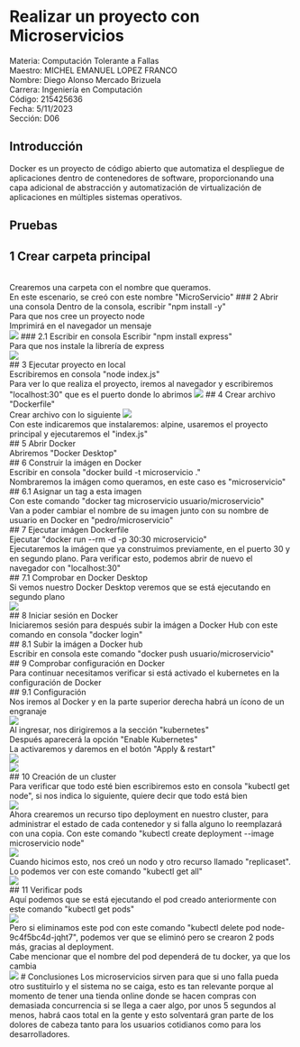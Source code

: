 # Realizar un proyecto con Microservicios
Materia: Computación Tolerante a Fallas<br>
Maestro: MICHEL EMANUEL LOPEZ FRANCO<br>
Nombre: Diego Alonso Mercado Brizuela<br>
Carrera: Ingeniería en Computación<br>
Código: 215425636<br>
Fecha: 5/11/2023<br>
Sección: D06<br>
## Introducción
Docker es un proyecto de código abierto que automatiza el despliegue de aplicaciones dentro de contenedores de software, proporcionando una capa adicional de abstracción y automatización de virtualización de aplicaciones en múltiples sistemas operativos.
## Pruebas
## 1 Crear carpeta principal
<br>
Crearemos una carpeta con el nombre que queramos.
<br>
En este escenario, se creó con este nombre "MicroServicio"
### 2 Abrir una consola
Dentro de la consola, escribir "npm install -y"
<br>
Para que nos cree un proyecto node
<br>
Imprimirá en el navegador un mensaje
<br>
<img src="https://github.com/Diego3207/MicroservicioDocker/blob/main/Evidencia4.png">
### 2.1 Escribir en consola
Escribir "npm install express"
<br>
Para que nos instale la librería de express
<br>
<img src="https://github.com/Diego3207/MicroservicioDocker/blob/main/Evidencia1.png">
<br>
## 3 Ejecutar proyecto en local
<br>
Escribiremos en consola "node index.js"
<br>
Para ver lo que realiza el proyecto, iremos al navegador y escribiremos "localhost:30" que es el puerto donde lo abrimos
<img src="https://github.com/Diego3207/MicroservicioDocker/blob/main/Evidencia2.png">
## 4 Crear archivo "Dockerfile"
<br>
Crear archivo con lo siguiente
<img src="https://github.com/Diego3207/MicroservicioDocker/blob/main/Evidencia3.png">
<br>
Con este indicaremos que instalaremos: alpine, usaremos el proyecto principal y ejecutaremos el "index.js"
<br>
## 5 Abrir Docker
<br>
Abriremos "Docker Desktop"
<br>
## 6 Construir la imágen en Docker
<br>
Escribir en consola "docker build -t microservicio ."
<br>
Nombraremos la imágen como queramos, en este caso es "microservicio"
<br>
## 6.1 Asignar un tag a esta imagen
<br>
Con este comando "docker tag microservicio usuario/microservicio"
<br>
Van a poder cambiar el nombre de su imagen junto con su nombre de usuario en Docker en "pedro/microservicio"
<br>
## 7 Ejecutar imágen Dockerfile
<br>
Ejecutar "docker run --rm -d -p 30:30 microservicio"
<br>
Ejecutaremos la imágen que ya construimos previamente, en el puerto 30 y en segundo plano. Para verificar esto, podemos abrir de nuevo el navegador con "localhost:30"
<br>
## 7.1 Comprobar en Docker Desktop
<br>
Si vemos nuestro Docker Desktop veremos que se está ejecutando en segundo plano
<br>
<img src="https://github.com/Diego3207/MicroservicioDocker/blob/main/Evidencia5.png">
<br>
## 8 Iniciar sesión en Docker
<br>
Iniciaremos sesión para después subir la imágen a Docker Hub con este comando en consola "docker login"
<br>
## 8.1 Subir la imágen a Docker hub
<br>
Escribir en consola este comando "docker push usuario/microservicio"
<br>
## 9 Comprobar configuración en Docker
<br>
Para continuar necesitamos verificar si está activado el kubernetes en la configuración de Docker
<br>
## 9.1 Configuración
<br>
Nos iremos al Docker y en la parte superior derecha habrá un ícono de un engranaje
<br>
<img src="https://github.com/Diego3207/MicroservicioDocker/blob/main/Evidencia6.png">
<br>
Al ingresar, nos dirigiremos a la sección "kubernetes"
<br>
Después aparecerá la opción "Enable Kubernetes"
<br>
La activaremos y daremos en el botón "Apply & restart"
<br>
<img src="https://github.com/Diego3207/MicroservicioDocker/blob/main/Evidencia7.png">
<br>
<img src="https://github.com/Diego3207/MicroservicioDocker/blob/main/Evidencia8.png">
<br>
## 10 Creación de un cluster
<br>
Para verificar que todo esté bien escribiremos esto en consola "kubectl get node", si nos indica lo siguiente, quiere decir que todo está bien
<br>
<img src="https://github.com/Diego3207/MicroservicioDocker/blob/main/Evidencia9.png">
<br>
Ahora crearemos un recurso tipo deployment en nuestro cluster, para administrar el estado de cada contenedor y si falla alguno lo reemplazará con una copia. Con este comando "kubectl create deployment --image microservicio node"
<br>
<img src="https://github.com/Diego3207/MicroservicioDocker/blob/main/Evidencia10.png">
<br>
Cuando hicimos esto, nos creó un nodo y otro recurso llamado "replicaset". Lo podemos ver con este comando "kubectl get all"
<br>
<img src="https://github.com/Diego3207/MicroservicioDocker/blob/main/Evidencia11.png">
<br>
## 11 Verificar pods
<br>
Aquí podemos que se está ejecutando el pod creado anteriormente con este comando "kubectl get pods"
<br>
<img src="https://github.com/Diego3207/MicroservicioDocker/blob/main/Evidencia12.png">
<br>
Pero si eliminamos este pod con este comando "kubectl delete pod node-9c4f5bc4d-jqht7", podemos ver que se eliminó pero se crearon 2 pods más, gracias al deployment.
<br>
Cabe mencionar que el nombre del pod dependerá de tu docker, ya que los cambia
<br>
<img src="https://github.com/Diego3207/MicroservicioDocker/blob/main/Evidencia13.png">
# Conclusiones
Los microservicios sirven para que si uno falla pueda otro sustituirlo y el sistema no se caiga, esto es tan relevante porque al momento de tener una tienda online donde se hacen compras con demasiada concurrencia si se llega a caer algo, por unos 5 segundos al menos, habrá caos total en la gente y esto solventará gran parte de los dolores de cabeza tanto para los usuarios cotidianos como para los desarrolladores.
